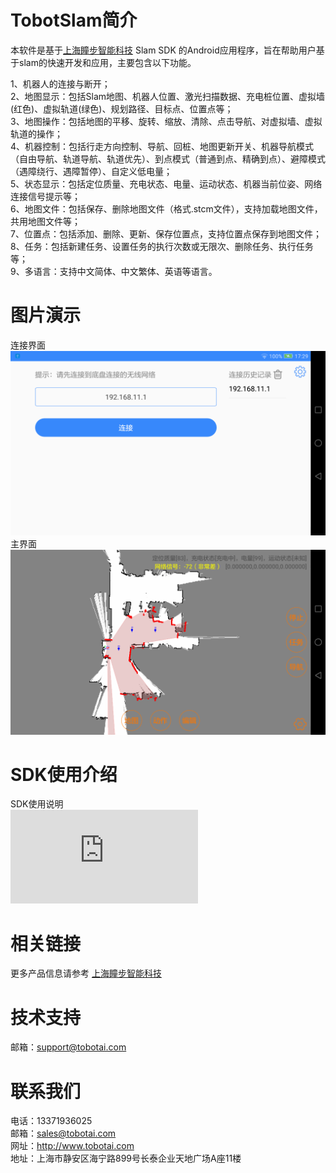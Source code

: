 # TobotSlam简介
本软件是基于[上海瞳步智能科技](http://www.tobotai.com) Slam SDK 的Android应用程序，旨在帮助用户基于slam的快速开发和应用，主要包含以下功能。<br> 

1、机器人的连接与断开；   
2、地图显示：包括Slam地图、机器人位置、激光扫描数据、充电桩位置、虚拟墙(红色)、虚拟轨道(绿色)、规划路径、目标点、位置点等；  
3、地图操作：包括地图的平移、旋转、缩放、清除、点击导航、对虚拟墙、虚拟轨道的操作；  
4、机器控制：包括行走方向控制、导航、回桩、地图更新开关、机器导航模式（自由导航、轨道导航、轨道优先）、到点模式（普通到点、精确到点）、避障模式（遇障绕行、遇障暂停）、自定义低电量；    
5、状态显示：包括定位质量、充电状态、电量、运动状态、机器当前位姿、网络连接信号提示等；  
6、地图文件：包括保存、删除地图文件（格式.stcm文件），支持加载地图文件，共用地图文件等；  
7、位置点：包括添加、删除、更新、保存位置点，支持位置点保存到地图文件；  
8、任务：包括新建任务、设置任务的执行次数或无限次、删除任务、执行任务等；  
9、多语言：支持中文简体、中文繁体、英语等语言。

# 图片演示
连接界面  
![连接界面](https://github.com/tobotai/TobotSlam/blob/master/img/connect.png)  
主界面  
![主界面](https://github.com/tobotai/TobotSlam/blob/master/img/main.png)  

# SDK使用介绍
SDK使用说明  
![详情](https://github.com/tobotai/TobotSlam/blob/master/doc/%E7%9E%B3%E6%AD%A5%E5%BA%95%E7%9B%98%E5%AF%BC%E8%88%AAsdk-2.5.0%E4%BD%BF%E7%94%A8%E6%96%87%E6%A1%A3%E8%AF%B4%E6%98%8E.pdf)  

# 相关链接
更多产品信息请参考 [上海瞳步智能科技](http://www.tobotai.com) 

# 技术支持
邮箱：support@tobotai.com

# 联系我们
电话：13371936025  
邮箱：sales@tobotai.com  
网址：http://www.tobotai.com  
地址：上海市静安区海宁路899号长泰企业天地广场A座11楼  

